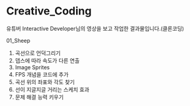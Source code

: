 # Creative_Coding
유튜버 Interactive Developer님의 영상을 보고 작업한 결과물입니다.(클론코딩)

01_Sheep
1. 곡선으로 언덕그리기
2. 뎁스에 따라 속도가 다른 연출
3. Image Sprites
4. FPS 개념을 코드에 추가
5. 곡선 위의 좌표와 각도 찾기
6. 선이 지글지글 거리는 스케치 효과
7. 문제 해결 능력 키우기

